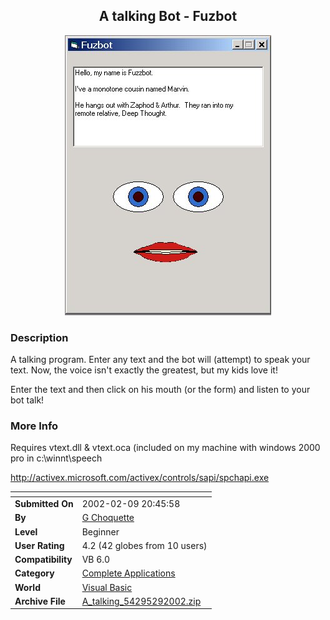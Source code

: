 ﻿<div align="center">

## A talking Bot \- Fuzbot

<img src="PIC2002292215189559.jpg">
</div>

### Description

A talking program. Enter any text and the bot will (attempt) to speak your text. Now, the voice isn't exactly the greatest, but my kids love it!

Enter the text and then click on his mouth (or the form) and listen to your bot talk!
 
### More Info
 
Requires vtext.dll & vtext.oca (included on my machine with windows 2000 pro in c:\winnt\speech

http://activex.microsoft.com/activex/controls/sapi/spchapi.exe


<span>             |<span>
---                |---
**Submitted On**   |2002-02-09 20:45:58
**By**             |[G Choquette](https://github.com/Planet-Source-Code/PSCIndex/blob/master/ByAuthor/g-choquette.md)
**Level**          |Beginner
**User Rating**    |4.2 (42 globes from 10 users)
**Compatibility**  |VB 6\.0
**Category**       |[Complete Applications](https://github.com/Planet-Source-Code/PSCIndex/blob/master/ByCategory/complete-applications__1-27.md)
**World**          |[Visual Basic](https://github.com/Planet-Source-Code/PSCIndex/blob/master/ByWorld/visual-basic.md)
**Archive File**   |[A\_talking\_54295292002\.zip](https://github.com/Planet-Source-Code/g-choquette-a-talking-bot-fuzbot__1-31649/archive/master.zip)








